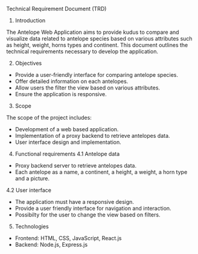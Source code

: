 Technical Requirement Document (TRD)

1. Introduction

The Antelope Web Application aims to provide kudus to compare and visualize data related to antelope species based on various attributes such as height, weight, horns types and continent. This document outlines the technical requirements necessary to develop the application.

2. Objectives

- Provide a user-friendly interface for comparing antelope species.
- Offer detailed information on each antelopes.
- Allow users the filter the view based on various attributes.
- Ensure the application is responsive.

3. Scope

The scope of the project includes:
- Development of a web based application.
- Implementation of a proxy backend to retrieve antelopes data.
- User interface design and implementation.

4. Functional requirements
4.1 Antelope data
- Proxy backend server to retrieve antelopes data.
- Each antelope as a name, a continent, a height, a weight, a horn type and a picture.

4.2 User interface
- The application must have a responsive design.
- Provide a user friendly interface for navigation and interaction.
- Possibilty for the user to change the view based on filters.

5. Technologies
- Frontend: HTML, CSS, JavaScript, React.js
- Backend: Node.js, Express.js
